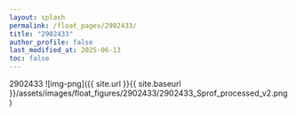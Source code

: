 ```yaml
---
layout: splash
permalink: /float_pages/2902433/
title: "2902433"
author_profile: false
last_modified_at: 2025-06-13
toc: false
---
```

 
2902433
![img-png]({{ site.url }}{{ site.baseurl }}/assets/images/float_figures/2902433/2902433_Sprof_processed_v2.png)
